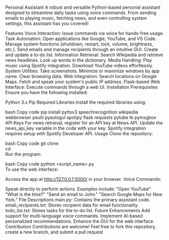 Personal Assistant
A robust and versatile Python-based personal assistant designed to streamline daily tasks using voice commands. From sending emails to playing music, fetching news, and even controlling system settings, this assistant has you covered!

Features
Voice Interaction: Issue commands via voice for hands-free usage.
Task Automation:
Open applications like Google, YouTube, and VS Code.
Manage system functions (shutdown, restart, lock, volume, brightness, etc.).
Send emails and manage recipients through an intuitive GUI.
Create and update a to-do list.
Information Retrieval:
Search Wikipedia and retrieve news headlines.
Look up words in the dictionary.
Media Handling:
Play music using Spotify integration.
Download YouTube videos effortlessly.
System Utilities:
Take screenshots.
Minimize or maximize windows by app name.
Clear browsing data.
Web Integration:
Search locations on Google Maps.
Fetch and speak your system's public IP address.
Flask-based Web Interface: Execute commands through a web UI.
Installation
Prerequisites
Ensure you have the following installed:

Python 3.x
Pip
Required Libraries
Install the required libraries using:

bash
Copy code
pip install pyttsx3 speechrecognition wikipedia webbrowser psutil pyautogui spotipy flask requests pytube tk pymsgbox  
API Keys
For news retrieval, register for an API key at News API.
Update the news_api_key variable in the code with your key.
Spotify integration requires setup with Spotify Developer API.
Usage
Clone the repository:

bash
Copy code
git clone <repository-link>  
cd <repository-name>  
Run the program:

bash
Copy code
python <script_name>.py  
To use the web interface:

Access the app at http://127.0.0.1:5000/ in your browser.
Voice Commands:

Speak directly to perform actions. Examples include:
"Open YouTube"
"What is the time?"
"Send an email to John."
"Search Google Maps for New York."
File Descriptions
main.py: Contains the primary assistant code.
email_recipients.txt: Stores recipient data for email functionality.
todo_list.txt: Stores tasks for the to-do list.
Future Enhancements
Add support for multi-language voice commands.
Implement AI-based personalized recommendations.
Enhance the GUI for the web interface.
Contribution
Contributions are welcome! Feel free to fork this repository, create a new branch, and submit a pull request
